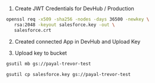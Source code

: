 1. Create JWT Credentials for DevHub / Production

```sh
openssl req -x509 -sha256 -nodes -days 36500 -newkey \
   rsa:2048 -keyout salesforce.key -out \
   salesforce.crt
```

2. Created connected App in DevHub and Upload Key

3. Upload key to bucket

```sh
gsutil mb gs://payal-trevor-test

gsutil cp salesforce.key gs://payal-trevor-test
```